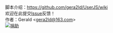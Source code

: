 脚本介绍：<https://github.com/gera2ld/UserJS/wiki>  
欢迎在此提交[Issue](https://github.com/gera2ld/UserJS/issues)反馈！  
作者：Gerald \<gera2ld@163.com\>  
[![捐助](https://img.alipay.com/sys/personalprod/style/mc/btn-index.png)](http://me.alipay.com/gera2ld)
